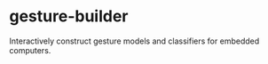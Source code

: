 gesture-builder
===============

Interactively construct gesture models and classifiers for embedded computers.

